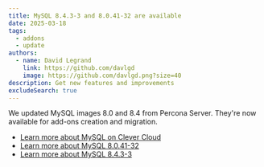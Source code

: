 ```yaml
---
title: MySQL 8.4.3-3 and 8.0.41-32 are available
date: 2025-03-18
tags:
  - addons
  - update
authors:
  - name: David Legrand
    link: https://github.com/davlgd
    image: https://github.com/davlgd.png?size=40
description: Get new features and improvements
excludeSearch: true
---
```


We updated MySQL images 8.0 and 8.4 from Percona Server. They're now available for add-ons creation and migration.

* [Learn more about MySQL on Clever Cloud](/developers/doc/addons/mysql/)
* [Learn more about MySQL 8.0.41-32](https://docs.percona.com/percona-server/8.0/release-notes/8.0.41-32.html)
* [Learn more about MySQL 8.4.3-3](https://docs.percona.com/percona-server/8.4/release-notes/8.4.3-3.html)
